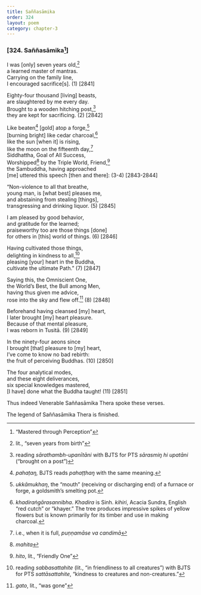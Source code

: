 ```yaml
---
title: Saññasāmika
order: 324
layout: poem
category: chapter-3
---
```


### \[324. Saññasāmika[^1]\]

I was \[only\] seven years old,[^2]  
a learned master of mantras.  
Carrying on the family line,  
I encouraged sacrifice\[s\]. (1) \[2841\]

Eighty-four thousand \[living\] beasts,  
are slaughtered by me every day.  
Brought to a wooden hitching post,[^3]  
they are kept for sacrificing. (2) \[2842\]

Like beaten[^4] \[gold\] atop a forge,[^5]  
\[burning bright\] like cedar charcoal,[^6]  
like the sun \[when it\] is rising,  
like the moon on the fifteenth day,[^7]  
Siddhattha, Goal of All Success,  
Worshipped[^8] by the Triple World, Friend,[^9]  
the Sambuddha, having approached  
\[me\] uttered this speech \[then and there\]: (3-4) \[2843-2844\]

“Non-violence to all that breathe,  
young man, is \[what best\] pleases me,  
and abstaining from stealing \[things\],  
transgressing and drinking liquor. (5) \[2845\]

I am pleased by good behavior,  
and gratitude for the learned;  
praiseworthy too are those things \[done\]  
for others in \[this\] world of things. (6) \[2846\]

Having cultivated those things,  
delighting in kindness to all,[^10]  
pleasing \[your\] heart in the Buddha,  
cultivate the ultimate Path.” (7) \[2847\]

Saying this, the Omniscient One,  
the World’s Best, the Bull among Men,  
having thus given me advice,  
rose into the sky and flew off.[^11] (8) \[2848\]

Beforehand having cleansed \[my\] heart,  
I later brought \[my\] heart pleasure.  
Because of that mental pleasure,  
I was reborn in Tusitā. (9) \[2849\]

In the ninety-four aeons since  
I brought \[that\] pleasure to \[my\] heart,  
I’ve come to know no bad rebirth:  
the fruit of perceiving Buddhas. (10) \[2850\]

The four analytical modes,  
and these eight deliverances,  
six special knowledges mastered,  
\[I have\] done what the Buddha taught! (11) \[2851\]

Thus indeed Venerable Saññasāmika Thera spoke these verses.

The legend of Saññasāmika Thera is finished.

[^1]: “Mastered through Perception”

[^2]: lit., “seven years from birth”

[^3]: reading *sārathambh-upanītāni* with BJTS for PTS *sārasmiŋ hi upatāni* (“brought on a post”)

[^4]: *pahaṭaŋ,* BJTS reads *pahaṭṭhaŋ* with the same meaning.

[^5]: *ukkāmukhaŋ*, the “mouth” (receiving or discharging end) of a furnace or forge, a goldsmith’s smelting pot.

[^6]: *khadiraṅgārasannibha*. *Khadira* is Sinh. *kihiri*, Acacia Sundra, English “red cutch” or “khayer.” The tree produces impressive spikes of yellow flowers but is known primarily for its timber and use in making charcoal.

[^7]: i.e., when it is full, *puṇṇamāse va candimā*

[^8]: *mahita*

[^9]: *hito*, lit., “Friendly One”

[^10]: reading *sabbasattahite* (lit., “in friendliness to all creatures”) with BJTS for PTS *sattāsattahite*, “kindness to creatures and non-creatures.”

[^11]: *gato*, lit., “was gone”
